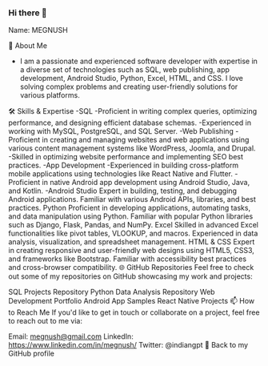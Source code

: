 ### Hi there 👋

<!--
**megnush/megnush** is a ✨ _special_ ✨ repository because its `README.md` (this file) appears on your GitHub profile.

Here are some ideas to get you started:

- 🔭 I’m currently working on ...
- 🌱 I’m currently learning ...
- 👯 I’m looking to collaborate on ...
- 🤔 I’m looking for help with ...
- 💬 Ask me about ...
- 📫 How to reach me: ...
- 😄 Pronouns: ...
- ⚡ Fun fact: ...
-->

Name: MEGNUSH

👋 About Me
- I am a passionate and experienced software developer with expertise in a diverse set of technologies such as SQL, web publishing, app development, Android Studio, Python, Excel, HTML, and CSS. I love solving complex problems and creating user-friendly solutions for various platforms.

🛠 Skills & Expertise
-SQL
-Proficient in writing complex queries, optimizing performance, and designing efficient database schemas.
-Experienced in working with MySQL, PostgreSQL, and SQL Server.
-Web Publishing
-Proficient in creating and managing websites and web applications using various content management systems like WordPress, Joomla, and Drupal.
-Skilled in optimizing website performance and implementing SEO best practices.
-App Development
-Experienced in building cross-platform mobile applications using technologies like React Native and Flutter.
-Proficient in native Android app development using Android Studio, Java, and Kotlin.
-Android Studio
Expert in building, testing, and debugging Android applications.
Familiar with various Android APIs, libraries, and best practices.
Python
Proficient in developing applications, automating tasks, and data manipulation using Python.
Familiar with popular Python libraries such as Django, Flask, Pandas, and NumPy.
Excel
Skilled in advanced Excel functionalities like pivot tables, VLOOKUP, and macros.
Experienced in data analysis, visualization, and spreadsheet management.
HTML & CSS
Expert in creating responsive and user-friendly web designs using HTML5, CSS3, and frameworks like Bootstrap.
Familiar with accessibility best practices and cross-browser compatibility.
🌐 GitHub Repositories
Feel free to check out some of my repositories on GitHub showcasing my work and projects:

SQL Projects Repository
Python Data Analysis Repository
Web Development Portfolio
Android App Samples
React Native Projects
📫 How to Reach Me
If you'd like to get in touch or collaborate on a project, feel free to reach out to me via:

Email: megnush@gmail.com
LinkedIn: https://www.linkedin.com/in/megnush/
Twitter: @indiangpt
🔗 Back to my GitHub profile
